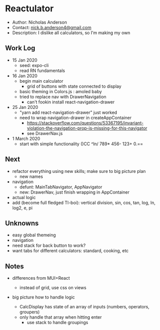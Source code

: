 # Reactulator

* Author: Nicholas Anderson
* Contact: nick.b.anderson4@gmail.com
* Description: I dislike all calculators, so I'm making my own

## Work Log

* 15 Jan 2020
  * seed: expo-cli
  * read RN fundamentals
* 16 Jan 2020
  * begin main calculator
    * grid of buttons with state connected to display
  * basic theming in Colors.js : amoled baby
  * tried to replace nav with DrawerNavigation
    * can't fookin install react-navigation-drawer
* 25 Jan 2020
  * "yarn add react-navigation-drawer" just worked
  * need to wrap navigation-drawer in createAppContainer
    * https://stackoverflow.com/questions/53367195/invariant-violation-the-navigation-prop-is-missing-for-this-navigator
    * see DrawerNav.js
* 1 March 2020
  * start with simple functionality
    ()CC
    ^ln/
    789*
    456-
    123+
    0.==


## Next

* refactor everything using new skills; make sure to big picture plan
  * new names
* navigation
  * defunt: MainTabNavigator, AppNavigator
  * new: DrawerNav, just finish wrapping in AppContainer
* actual logic
* add (become full fledged TI-boi): vertical division, sin, cos, tan, log, ln, log2, e, pi


## Unknowns

* easy global themeing
* navigation
* need stack for back button to work?
* want tabs for different calculators: standard, cooking, etc 

## Notes

* differences from MUI+React
  * instead of grid, use css on views

* big picture how to handle logic
  * CalcDisplay has state of an array of inputs (numbers, operators, groupers)
  * only handle that array when hitting enter
    * use stack to handle groupings 